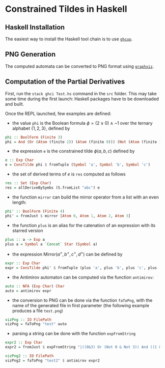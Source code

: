 <!-- <script
  src="https://cdn.mathjax.org/mathjax/latest/MathJax.js?config=TeX-AMS-MML_HTMLorMML"
  type="text/javascript">
</script> -->


# Constrained Tildes in Haskell

## Haskell Installation
The easiest way to install the Haskell tool chain is to use [`ghcup`](https://www.haskell.org/ghcup/).

## PNG Generation
The computed automata can be converted to PNG format using [`graphviz`](https://graphviz.org/download/).

## Computation of the Partial Derivatives
First, run the `stack ghci Test.hs` command in the `src` folder.
This may take some time during the first launch: Haskell packages have to be downloaded and built.

Once the REPL launched, few examples are defined:
- the value `phi` is the Boolean formula $\phi = (2 \vee 0) \wedge \neg 1$ over the ternary alphabet $\{1, 2, 3\}$, defined by
```haskell
phi :: BoolForm (Finite 3)
phi = And (Or (Atom (finite 2)) (Atom (finite 0))) (Not (Atom (finite 1)))
```
- the expression `e` is the constrained tilde $\phi(a, b, c)$ defined by
```haskell
e :: Exp Char
e = ConsTilde phi $ fromTuple (Symbol 'a', Symbol 'b', Symbol 'c')
```
- the set of derived terms of $e$ is `res` computed as follows
```haskell
res :: Set (Exp Char)
res = allDeriveBySymbs (S.fromList "abc") e
```
- the function `mirror` can build the mirror operator from a list with an even length:
```haskell
phi' :: BoolForm (Finite 4)
phi' = fromJust $ mirror [Atom 0, Atom 1, Atom 2, Atom 3]
```
- the function `plus` is an alias for the catenation of an expression with its starred version
```haskell
plus :: a -> Exp a
plus a = Symbol a `Concat` Star (Symbol a)
```
- the expression $\mathrm{Mirror}(a^+, b^+, c^+, d^+)$ can be defined by
```haskell
expr :: Exp Char
expr = ConsTilde phi' $ fromTuple (plus 'a', plus 'b', plus 'c', plus 'd')
```
- the Antimirov automaton can be computed via the function `antimirov`:
```haskell
auto :: NFA (Exp Char) Char
auto = antimirov expr
```
- the conversion to PNG can be done via the function `faToPng`, with the name of the generated file in first parameter (the following example produces a file `test.png`)
```haskell
vizPng :: IO FilePath
vizPng = faToPng "test" auto
```
- parsing a string can be done with the function `expFromString`
```haskell
expr2 :: Exp Char
expr2 = fromJust $ expFromString "|((0&3) Or (Not 0 & Not 3)) And ((1 & 2) Or (Not 1 & Not 2))|(a.(a*), b.(b*), a.(a*), b.(b*))"

vizPng2 :: IO FilePath
vizPng2 = faToPng "test2" $ antimirov expr2
```

